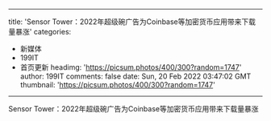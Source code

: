 
---
title: 'Sensor Tower：2022年超级碗广告为Coinbase等加密货币应用带来下载量暴涨'
categories: 
 - 新媒体
 - 199IT
 - 首页更新
headimg: 'https://picsum.photos/400/300?random=1747'
author: 199IT
comments: false
date: Sun, 20 Feb 2022 03:47:02 GMT
thumbnail: 'https://picsum.photos/400/300?random=1747'
---

<div>   
Sensor Tower：2022年超级碗广告为Coinbase等加密货币应用带来下载量暴涨  
</div>
            